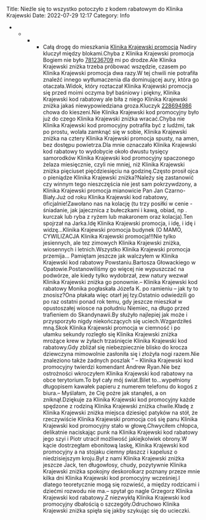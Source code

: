 Title: Nieźle się to wszystko potoczyło z kodem rabatowym do Klinika Krajewski
Date: 2022-07-29 12:17
Category: Info

* * * * Całą drogę do mieszkania [Klinika Krajewski promocja](https://promki.pl/kody-rabatowe/klinika-krajewski) Nadiry kluczył między blokami.Chyba z Klinika Krajewski promocja Bogiem nie było [781236709](https://telinfo.co/pl/numer/781236709/) mi po drodze.Ale Klinika Krajewski zniżka trzeba próbować wszędzie, czasem po Klinika Krajewski promocja dwa razy.W tej chwili nie potrafiła znaleźć innego wytłumaczenia dla dominującej aury, która go otaczała.Widok, który roztaczał Klinika Krajewski promocja się przed moimi oczyma był baśniowy i piękny, Klinika Krajewski kod rabatowy ale biła z niego Klinika Krajewski zniżka jakaś niewypowiedziana groza.Kluczyk [228694986](https://telinfo.co/fr/numero/serie/228/69/49/) chowa do kieszeni.Nie Klinika Krajewski kod promocyjny było już do czego Klinika Krajewski zniżka wracać.Chyba nie Klinika Krajewski kod promocyjny potrafiła być z ludźmi, tak po prostu, wolała zamknąć się w sobie, Klinika Krajewski zniżka na cztery Klinika Krajewski promocja spusty, na amen, bez dostępu powietrza.Dla mnie oznaczało Klinika Krajewski kod rabatowy to wydobycie około dwustu tysięcy samorodków Klinika Krajewski kod promocyjny spaczonego żelaza miesięcznie, czyli nie mniej, niż Klinika Krajewski zniżka pięciuset pięćdziesięciu na godzinę.Często prosił ojca o pieniądze Klinika Krajewski zniżka?Należy się zastanowić czy winnym tego nieszczęścia nie jest sam pokrzywdzony, a Klinika Krajewski promocja mianowicie Pan Jan Czarno-Biały.Już od roku Klinika Krajewski kod rabatowy, oficjalnie!Zawołano nas na kolację (tu trzy posiłki w cenie - śniadanie, jak jajecznica z bułeczkami i kawą, obiad, np . kurczak lub ryba z ryżem lub makaronem oraz kolacja).Ten spojrzał na Jarka.Idę Klinika Krajewski promocja, i idę, i idę i widzę...Klinika Krajewski promocja budynek (O MAMO, CYWILIZACJA Klinika Krajewski promocja!!!Nie tylko jesiennych, ale tez zimowych Klinika Krajewski zniżka, wiosennych i letnich.Wszystko Klinika Krajewski promocja przemija… Pamiętam jeszcze jak walczyłem w Klinika Krajewski kod rabatowy Powstaniu.Bartosza Głowackiego w Opatowie.Postanowiliśmy go więcej nie wypuszczać na podwórze, ale kiedy tylko wydobrzał, zew natury wezwał Klinika Krajewski zniżka go ponownie.– Klinika Krajewski kod rabatowy Monika pogłaskała Józefa K. po ramieniu – jak ty to znosisz?Ona płakała więc otarł jej łzy.Ostatnio odwiedzili go po raz ostatni ponad rok temu, gdy jeszcze mieszkał w opustoszałej wiosce na południu Niemiec, na długo przed trafieniem do Skandynawii.By służyło najlepiej jak może i przysporzyło nigdy niekończących się uciech.Wzgardziłeś mną.Skok Klinika Krajewski promocja w ciemność i po ułamku sekundy rozległo się Klinika Krajewski zniżka mrożące krew w żyłach trzaśnięcie Klinika Krajewski kod rabatowy.Gdy zbliżał się niebezpiecznie blisko do krocza dziewczyna mimowolnie zasłoniła się i złożyła nogi razem.Nie znaleziono także żadnych poszlak ” – Klinika Krajewski kod promocyjny twierdzi komendant Andrew Ryan.Nie bez ostrożności wkroczyłem Klinika Krajewski kod rabatowy na obce terytorium.To był cały mój świat.Bilet to...wypełniony długopisem kawałek papieru z numerem telefonu do kogoś z biura.– Myślałam, że Cię pożre jak stanąłeś, a on zniknął.Dziękuje za Klinika Krajewski kod promocyjny każde spędzone z rodziną Klinika Krajewski zniżka chwile.Kładę z Klinika Krajewski zniżka miejsca dziesięć patyków na stół, że rzeczywiście Klinika Krajewski promocja coś się panu Klinika Krajewski kod promocyjny stało w głowę.Chwyciłem chłopca, delikatnie naciskając punk na Klinika Krajewski kod rabatowy jego szyi i Piotr utracił możliwość jakiejkolwiek obrony.W kącie dostrzegłam ebonitową laskę, Klinika Krajewski kod promocyjny a na stojaku ciemny płaszcz i kapelusz o niedzisiejszym kroju.Był z nami Klinika Krajewski zniżka jeszcze Jack, ten długowłosy, chudy, pozytywnie Klinika Krajewski zniżka spokojny deskorolkarz poznany przeze mnie kilka dni Klinika Krajewski kod promocyjny wcześniej.I dlatego teoretycznie mogą się rozwieść, a między rodzicami i dziećmi rozwodu nie ma.– spytał go nagle Grzegorz Klinika Krajewski kod rabatowy.Z niezwykłą Klinika Krajewski kod promocyjny dbałością o szczegóły.Odruchowo Klinika Krajewski zniżka spięła się jakby szykując się do ucieczki.
